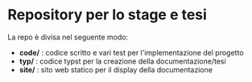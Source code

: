 # Repository per lo stage e tesi

La repo è divisa nel seguente modo:
- **code/** : codice scritto e vari test per l'implementazione del progetto
- **typ/** : codice typst per la creazione della documentazione/tesi
- **site/** : sito web statico per il display della documentazione
